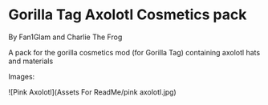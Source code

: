 # Gorilla Tag Axolotl Cosmetics pack 
By Fan1Glam and Charlie The Frog

A pack for the gorilla cosmetics mod (for Gorilla Tag) containing axolotl hats and materials

Images:

![Pink Axolotl](Assets For ReadMe/pink axolotl.jpg)
